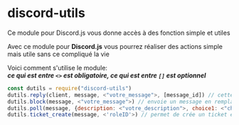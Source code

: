 # discord-utils
Ce module pour Discord.js vous donne accès à des fonction simple et utiles

Avec ce module pour **Discord.js** vous pourrez réaliser des actions simple mais utile sans ce compliqué la vie

Voici comment s'utilise le module:<br>
***ce qui est entre `<>` est obligatoire, ce qui est entre `[]` est optionnel***

```js
const dutils = require("discord-utils")
dutils.reply(client, message, <"votre_message">, [message_id]) // cette fonction vous permet de répondre à un message 
dutils.block(message, <"votre_message">) // envoie un message en remplacent les lettres par des emojis
dutils.poll(message, {description: <"votre_description">, choice1: <"choix n°1">, choice2: <"choix n°2">, [choice3: <"choix n°3">, choice4: <"choix n°4">}) // permet de faire un sondage à plusieurs choix
dutils.ticket_create(message, <'roleID'>) // permet de crée un ticket et seul les personne ayant le role, la personne qui a ouvert le ticket et les personnes qui ont la perm d'administrateur ont accès au ticket
```
